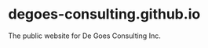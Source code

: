 degoes-consulting.github.io
===========================

The public website for De Goes Consulting Inc.

